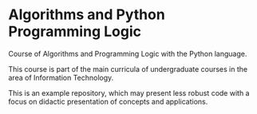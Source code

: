 # Algorithms and Python Programming Logic

Course of Algorithms and Programming Logic with the Python language.

This course is part of the main curricula of undergraduate courses in the area of ​​Information Technology.

This is an example repository, which may present less robust code with a focus on didactic presentation of concepts and applications.
